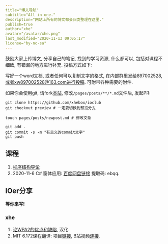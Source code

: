 ```yaml
---
title="博文导航"
subtitle="All in one."
description="网站上所有的博文都会归类整理在这里."
publish=true
author="xhe"
avatar="/avatar/xhe.png"
last_modified="2020-11-13 09:05:17"
license="by-nc-sa"
---
```


鼓励大家上传博文, 分享自己的笔记, 找到的学习资源, 什么都可以, 包括对课程不细致, 有错漏的地方进行补充. 投稿方式如下:

写好一个word文档, 或者任何可以复制文字的格式, 在内部群里发给897002528, 或者xw897002528@163.com进行投稿. 可附带各种需要的附件.

如果你会使用git, 请fork[本站](//github.com/xhebox/ioclub), 修改`/pages/posts/**/*.md`文件后, 发起PR:

```shell
git clone https://github.com/xhebox/ioclub
git checkout preview # 一定要切换到预览分支

touch pages/posts/newpost.md # 修改文章

git add .
git commit -s -m "有意义的commit文字"
git push
```

## 课程

1. [程序结构导论](/posts/prog_intro)
2. 2020-11-6 C# 窗体应用: [百度网盘链接](https://pan.baidu.com/s/1lsXAUPwoRfQzFfStcPjY0Q) 提取码: ebqq.

## IOer分享

**等你来写!**

### xhe

1. [论WPA2的优点和缺陷](/posts/xhe/translations/benefits_and_vulnerabilities_of_wifi_protected_access_2), 汉化.
2. MIT 6.172课程翻译: 项目[链接](//github.com/xhebox/mit6172_cn), B站视频[连接](//space.bilibili.com/691795/channel/detail?cid=132043).
